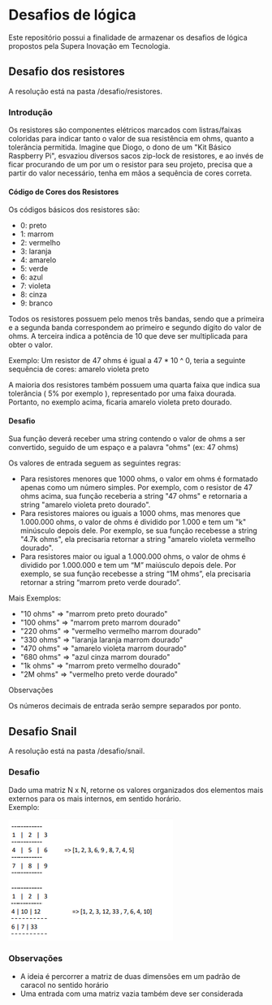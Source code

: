 # Desafios de lógica
Este repositório possui a finalidade de armazenar os desafios de lógica propostos pela Supera Inovação em Tecnologia.
## Desafio dos resistores
A resolução está na pasta /desafio/resistores.
### Introdução
Os resistores são componentes elétricos marcados com listras/faixas coloridas para indicar tanto o
valor de sua resistência em ohms, quanto a tolerância permitida.
Imagine que Diogo, o dono de um "Kit Básico Raspberry Pi", esvaziou diversos sacos zip-lock de
resistores, e ao invés de ficar procurando de um por um o resistor para seu projeto, precisa que a
partir do valor necessário, tenha em mãos a sequência de cores correta.
#### Código de Cores dos Resistores
Os códigos básicos dos resistores são:
- 0: preto
- 1: marrom
- 2: vermelho
- 3: laranja
- 4: amarelo
- 5: verde
- 6: azul
- 7: violeta
- 8: cinza
- 9: branco


Todos os resistores possuem pelo menos três bandas, sendo que a primeira e a segunda banda
correspondem ao primeiro e segundo dígito do valor de ohms. A terceira indica a potência de 10 que
deve ser multiplicada para obter o valor.


Exemplo: Um resistor de 47 ohms é igual a 47 * 10 ^ 0, teria a seguinte sequência de cores:
amarelo violeta preto


A maioria dos resistores também possuem uma quarta faixa que indica sua tolerância ( 5% por
exemplo ), representado por uma faixa dourada. Portanto, no exemplo acima, ficaria amarelo
violeta preto dourado.
#### Desafio
Sua função deverá receber uma string contendo o valor de ohms a ser convertido, seguido de um
espaço e a palavra "ohms" (ex: 47 ohms)


Os valores de entrada seguem as seguintes regras:
- Para resistores menores que 1000 ohms, o valor em ohms é formatado apenas
como um número simples. Por exemplo, com o resistor de 47 ohms acima, sua função
receberia a string "47 ohms" e retornaria a string "amarelo violeta preto dourado".
- Para resistores maiores ou iguais a 1000 ohms, mas menores que 1.000.000 ohms, o
valor de ohms é dividido por 1.000 e tem um "k" minúsculo depois dele. Por exemplo, se
sua função recebesse a string "4.7k ohms", ela precisaria retornar a string "amarelo violeta
vermelho dourado".
- Para resistores maior ou igual a 1.000.000 ohms, o valor de ohms é dividido por
1.000.000 e tem um “M” maiúsculo depois dele. Por exemplo, se sua função recebesse a
string “1M ohms”, ela precisaria retornar a string “marrom preto verde dourado”.


Mais Exemplos:
- "10 ohms" => "marrom preto preto dourado"
- "100 ohms" => "marrom preto marrom dourado"
- "220 ohms" => "vermelho vermelho marrom dourado"
- "330 ohms" => "laranja laranja marrom dourado"
- "470 ohms" => "amarelo violeta marrom dourado"
- "680 ohms" => "azul cinza marrom dourado"
- "1k ohms" => "marrom preto vermelho dourado"
- "2M ohms" => "vermelho preto verde dourado"


Observações


Os números decimais de entrada serão sempre separados por ponto.

## Desafio Snail
A resolução está na pasta /desafio/snail.
### Desafio
Dado uma matriz N x N, retorne os valores organizados dos elementos mais externos para os mais
internos, em sentido horário.\
Exemplo:

![snail-chalenge](/images/snail-chalenge.png)

### Observações
- A ideia é percorrer a matriz de duas dimensões em um padrão de caracol no sentido horário
- Uma entrada com uma matriz vazia também deve ser considerada